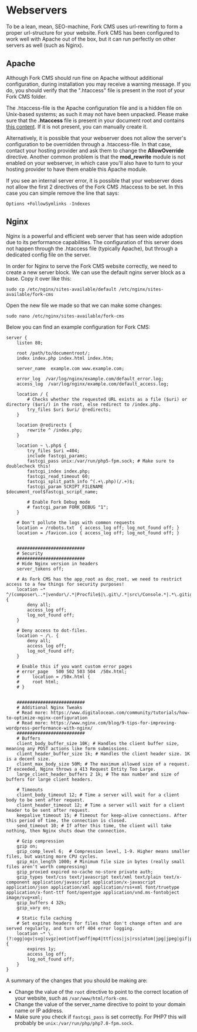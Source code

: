 # Webservers

To be a lean, mean, SEO-machine, Fork CMS uses url-rewriting to form a proper url-structure for your website. Fork CMS has been configured to work well with Apache out of the box, but it can run perfectly on other servers as well (such as Nginx).

## Apache

Although Fork CMS should run fine on Apache without additional configuration, during installation you may receive a warning message. If you do, you should verify that the ".htaccess" file is present in the root of your Fork CMS folder.

The .htaccess-file is the Apache configuration file and is a hidden file on Unix-based systems; as such it may not have been unpacked. Please make sure that the **.htaccess** file is present in your document root and contains [this content](https://github.com/forkcms/forkcms/blob/master/.htaccess#L1). If it is not present, you can manually create it.

Alternatively, it is possible that your webserver does not allow the server's configuration to be overridden through a .htaccess-file. In that case, contact your hosting provider and ask them to change the **AllowOverride** directive. Another common problem is that the **mod_rewrite** module is not enabled on your webserver, in which case you'll also have to turn to your hosting provider to have them enable this Apache module.

If you see an internal server error, it is possible that your webserver does not allow the first 2 directives of the Fork CMS .htaccess to be set. In this case you can simple remove the line that says:

```
Options +FollowSymlinks -Indexes
```

## Nginx

Nginx is a powerful and efficient web server that has seen wide adoption due to its performance capabilities. The configuration of this server does not happen through the .htaccess file (typically Apache), but through a dedicated config file on the server.  

In order for Nginx to serve the Fork CMS website correctly, we need to create a new server block. We can use the default nginx server block as a base. Copy it over like this:

```
sudo cp /etc/nginx/sites-available/default /etc/nginx/sites-available/fork-cms
```

Open the new file we made so that we can make some changes:

```
sudo nano /etc/nginx/sites-available/fork-cms
```

Below you can find an example configuration for Fork CMS:

```
server {
    listen 80;

    root /path/to/documentroot/;
    index index.php index.html index.htm;

    server_name  example.com www.example.com;

    error_log  /var/log/nginx/example.com/default_error.log;
    access_log  /var/log/nginx/example.com/default_access.log;

    location / {
        # Checks whether the requested URL exists as a file ($uri) or directory ($uri/) in the root, else redirect to /index.php.
        try_files $uri $uri/ @redirects;
    }

    location @redirects {
        rewrite ^ /index.php;
    }

    location ~ \.php$ {
        try_files $uri =404;
        include fastcgi_params;
        fastcgi_pass unix:/var/run/php5-fpm.sock; # Make sure to doublecheck this!
        fastcgi_index index.php;
        fastcgi_read_timeout 60;
        fastcgi_split_path_info ^(.+\.php)(/.+)$;
        fastcgi_param SCRIPT_FILENAME $document_root$fastcgi_script_name;

        # Enable Fork Debug mode
        # fastcgi_param FORK_DEBUG "1";
    }

    # Don't pollute the logs with common requests
    location = /robots.txt  { access_log off; log_not_found off; }
    location = /favicon.ico { access_log off; log_not_found off; }


    ##########################
    # Security
    ##########################
    # Hide Nginx version in headers
    server_tokens off; 

    # As Fork CMS has the app_root as doc_root, we need to restrict access to a few things for security purposes!
    location ~* ^/(composer\..*|vendor\/.*|Procfile$|\.git\/.*|src\/Console.*|.*\.gitignore|\.editorconfig|\.travis.yml|autoload\.php|bower\.json|phpunit\.xml\.dist|.*\.md|app\/logs\/.*|app\/config\/.*|src\/Frontend\/Cache\/CompiledTemplates.*|src\/Frontend\/Cache\/Locale\/.*\.php|src\/Frontend\/Cache\/Navigation\/.*\.php|src\/Frontend\/Cache\/Search\/.*|src\/Backend\/Cache\/CompiledTemplates\/.*|src\/Backend\/Cache\/Locale\/.*\.php)$ {
        deny all;
        access_log off;
        log_not_found off;
    }

    # Deny access to dot-files.
    location ~ /\. {
        deny all;
        access_log off;
        log_not_found off;
    }

    # Enable this if you want custom error pages
    # error_page   500 502 503 504  /50x.html;
    #     location = /50x.html {
    #     root html;
    # }


    ##########################
    # Additional Nginx Tweaks
    # Read more: https://www.digitalocean.com/community/tutorials/how-to-optimize-nginx-configuration
    # Read more: https://www.nginx.com/blog/9-tips-for-improving-wordpress-performance-with-nginx/
    ##########################
    # Buffers
    client_body_buffer_size 10K; # Handles the client buffer size, meaning any POST actions like form submissions.
    client_header_buffer_size 1k; # Handles the client header size. 1K is a decent size. 
    client_max_body_size 50M; # The maximum allowed size of a request. If exceeded, Nginx throws a 413 Request Entity Too Large.
    large_client_header_buffers 2 1k; # The max number and size of buffers for large client headers.

    # Timeouts
    client_body_timeout 12; # Time a server will wait for a client body to be sent after request.
    client_header_timeout 12; # Time a server will wait for a client header to be sent after request.
    keepalive_timeout 15; # Timeout for keep-alive connections. After this period of time, the connection is closed.
    send_timeout 10; # If after this time, the client will take nothing, then Nginx shuts down the connection.

    # Gzip compression
    gzip on;
    gzip_comp_level 6;  # Compression level, 1-9. Higher means smaller files, but wasting more CPU cycles.
    gzip_min_length 1000; # Minimum file size in bytes (really small files aren’t worth compressing)
    gzip_proxied expired no-cache no-store private auth;
    gzip_types text/css text/javascript text/xml text/plain text/x-component application/javascript application/x-javascript application/json application/xml application/rss+xml font/truetype application/x-font-ttf font/opentype application/vnd.ms-fontobject image/svg+xml;
    gzip_buffers 4 32k;
    gzip_vary on;

    # Static file caching
    # Set expires headers for files that don't change often and are served regularly, and turn off 404 error logging.
    location ~* \.(?:ogg|ogv|svg|svgz|eot|otf|woff|mp4|ttf|css|js|rss|atom|jpg|jpeg|gif|png|ico|zip|tgz|gz|rar|bz2|doc|xls|exe|ppt|tar|mid|midi|wav|bmp|rtf)$ {
        expires 1y;
        access_log off;
        log_not_found off;
    }
}
```

A summary of the changes that you should be making are:

* Change the value of the `root` directive to point to the correct location of your website, such as `/var/www/html/fork-cms`.
* Change the value of the server_name directive to point to your domain name or IP address.
* Make sure you check if `fastcgi_pass` is set correctly. For PHP7 this will probably be `unix:/var/run/php/php7.0-fpm.sock`. 
